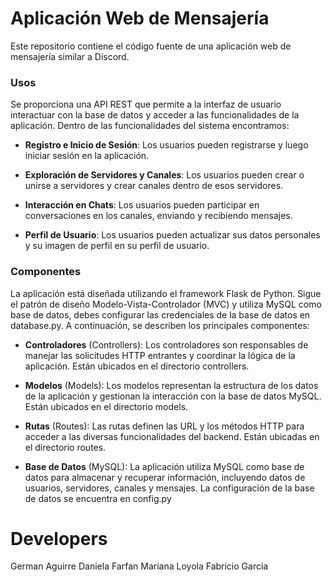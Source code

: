 # Aplicación Web de Mensajería
Este repositorio contiene el código fuente de una aplicación web de mensajería similar a Discord.

### Usos
Se proporciona una API REST que permite a la interfaz de usuario interactuar con la base de datos y acceder a las funcionalidades de la aplicación. 
Dentro de las funcionalidades del sistema encontramos:

- **Registro e Inicio de Sesión**: Los usuarios pueden registrarse y luego iniciar sesión en la aplicación.

- **Exploración de Servidores y Canales**: Los usuarios pueden crear o unirse a servidores y crear canales dentro de esos servidores.

- **Interacción en Chats**: Los usuarios pueden participar en conversaciones en los canales, enviando y recibiendo mensajes.

- **Perfil de Usuario**: Los usuarios pueden actualizar sus datos personales y su imagen de perfil en su perfil de usuario.


### Componentes
La aplicación está diseñada utilizando el framework Flask de Python. Sigue el patrón de diseño Modelo-Vista-Controlador (MVC) y utiliza MySQL como base de datos, debes configurar las credenciales de la base de datos en database.py. A continuación, se describen los principales componentes:

- **Controladores** (Controllers): Los controladores son responsables de manejar las solicitudes HTTP entrantes y coordinar la lógica de la aplicación. Están ubicados en el directorio controllers.

- **Modelos** (Models): Los modelos representan la estructura de los datos de la aplicación y gestionan la interacción con la base de datos MySQL. Están ubicados en el directorio models.

- **Rutas** (Routes): Las rutas definen las URL y los métodos HTTP para acceder a las diversas funcionalidades del backend. Están ubicadas en el directorio routes.

- **Base de Datos** (MySQL): La aplicación utiliza MySQL como base de datos para almacenar y recuperar información, incluyendo datos de usuarios, servidores, canales y mensajes. La configuración de la base de datos se encuentra en config.py


# Developers

German Aguirre
Daniela Farfan
Mariana Loyola
Fabricio Garcia
